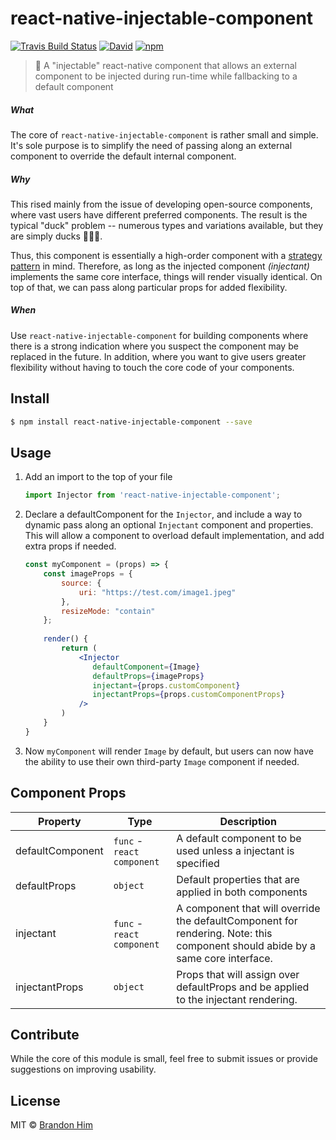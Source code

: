 # react-native-injectable-component
[![Travis Build Status](https://img.shields.io/travis/brh55/react-native-injectable-component.svg?style=flat-square)](https://travis-ci.org/brh55/react-native-injectable-component) [![David](https://img.shields.io/david/dev/brh55/react-native-injectable-component.svg?style=flat-square)](https://david-dm.org/brh55/react-native-injectable-component?type=dev) [![npm](https://img.shields.io/npm/dt/react-native-injectable-component.svg?style=flat-square)](https://www.npmjs.com/package/react-native-injectable-component)

> 💉 A "injectable" react-native component that allows an external component to be injected during run-time while fallbacking to a default component

##### What
The core of `react-native-injectable-component` is rather small and simple. It's sole purpose is to simplify the need of passing along an external component to override the default internal component.

##### Why
This rised mainly from the issue of developing open-source components, where vast users have different preferred components. The result is the typical "duck" problem -- numerous types and variations available, but they are simply ducks 🦆🦆🦆.

Thus, this component is essentially a high-order component with a [strategy pattern](https://en.wikipedia.org/wiki/Strategy_pattern) in mind. Therefore, as long as the injected component *(injectant)* implements the same core interface, things will render visually identical. On top of that, we can pass along particular props for added flexibility. 

##### When
Use `react-native-injectable-component` for building components where there is a strong indication where you suspect the component may be replaced in the future. In addition, where you want to give users greater flexibility without having to touch the core code of your components.

## Install
```bash
$ npm install react-native-injectable-component --save
```

## Usage
1. Add an import to the top of your file
    ```js
    import Injector from 'react-native-injectable-component';
    ```
2. Declare a defaultComponent for the `Injector`, and include a way to dynamic pass along an optional `Injectant` component and properties. This will allow a component to overload default implementation, and add extra props if needed.
    ```jsx
    const myComponent = (props) => {
        const imageProps = {
            source: {
                uri: "https://test.com/image1.jpeg"
            },
            resizeMode: "contain"
        };
        
        render() {
            return (
                <Injector
                   defaultComponent={Image}
                   defaultProps={imageProps}
                   injectant={props.customComponent}
                   injectantProps={props.customComponentProps}
                />
            )
        }
    }
    ```
3. Now `myComponent` will render `Image` by default, but users can now have the ability to use their own third-party `Image` component if needed.

## Component Props
| Property         | Type                       | Description                                                                                                                    |
|------------------|----------------------------|--------------------------------------------------------------------------------------------------------------------------------|
| defaultComponent | `func` - `react component` | A default component to be used unless a injectant is specified                                                                 |
| defaultProps     | `object`                   | Default properties that are applied in both components                                                                         |
| injectant        | `func` - `react component` | A component that will override the defaultComponent for rendering. Note: this component should abide by a same core interface. |
| injectantProps   | `object`                   | Props that will assign over defaultProps and be applied to the injectant rendering.                                            |

## Contribute
While the core of this module is small, feel free to submit issues or provide suggestions on improving usability.

## License
MIT © [Brandon Him](https://github.com/brh55/react-native-injectable-component)
